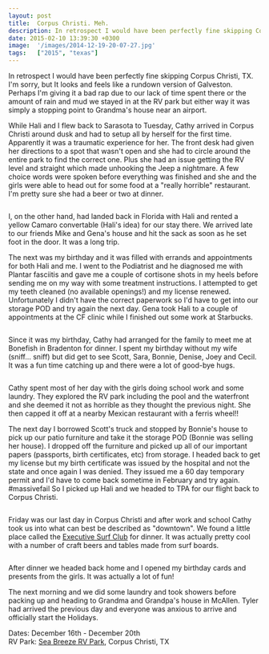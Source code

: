 ```yaml
---
layout: post
title:  Corpus Christi. Meh.
description: In retrospect I would have been perfectly fine skipping Corpus Christi, TX....
date: 2015-02-10 13:39:30 +0300
image:  '/images/2014-12-19-20-07-27.jpg'
tags:   ["2015", "texas"]
---
```

<p>In retrospect I would have been perfectly fine skipping Corpus Christi, TX. I'm sorry, but It looks and feels like a rundown version of Galveston. Perhaps I'm giving it a bad rap due to our lack of time spent there or the amount of rain and mud we stayed in at the RV park but either way it was simply a stopping point to Grandma's house near an airport.</p>
<p>While Hali and I flew back to Sarasota to Tuesday, Cathy arrived in Corpus Christi around dusk and had to setup all by herself for the first time. Apparently it was a traumatic experience for her. The front desk had given her directions to a spot that wasn't open and she had to circle around the entire park to find the correct one. Plus she had an issue getting the RV level and straight which made unhooking the Jeep a nightmare. A few choice words were spoken before everything was finished and she and the girls were able to head out for some food at a &quot;really horrible&quot; restaurant. I'm pretty sure she had a beer or two at dinner.</p>
<p><img src="__GHOST_URL__/content/images/2015/02/2014-12-16-16-32-23.jpg" alt="" ></p>
<p>I, on the other hand, had landed back in Florida with Hali and rented a yellow Camaro convertable (Hali's idea) for our stay there.  We arrived late to our friends Mike and Gena's house and hit the sack as soon as he set foot in the door. It was a long trip.</p>
<p>The next was my birthday and it was filled with errands and appointments for both Hali and me. I went to the Podiatrist and he diagnosed me with Plantar fasciitis and gave me a couple of cortisone shots in my heels before sending me on my way with some treatment instructions. I attempted to get my teeth cleaned (no available openings!) and my license renewed. Unfortunately I didn't have the correct paperwork so I'd have to get into our storage POD and try again the next day.  Gena took Hali to a couple of appointments at the CF clinic while I finished out some work at Starbucks.</p>
<p><img src="__GHOST_URL__/content/images/2015/02/2014-12-17-19-57-29.jpg" alt="" ></p>
<p>Since it was my birthday, Cathy had arranged for the family to meet me at Bonefish in Bradenton for dinner. I spent my birthday without my wife (sniff... sniff) but did get to see Scott, Sara, Bonnie, Denise, Joey and Cecil. It was a fun time catching up and there were a lot of good-bye hugs.</p>
<p><img src="__GHOST_URL__/content/images/2015/02/2014-12-18-12-31-01-1.jpg" alt="" ></p>
<p>Cathy spent most of her day with the girls doing school work and some laundry. They explored the RV park including the pool and the waterfront and she deemed it not as horrible as they thought the previous night. She then capped it off at a nearby Mexican restaurant with a ferris wheel!!</p>
<p>The next day I borrowed Scott's truck and stopped by Bonnie's house to pick up our patio furniture and take it the storage POD (Bonnie was selling her house). I dropped off the furniture and picked up all of our important papers (passports, birth certificates, etc) from storage. I headed back to get my license but my birth certificate was issued by the hospital and not the state and once again I was denied.  They issued me a 60 day temporary permit and I'd have to come back sometime in February and try again. #massivefail So I picked up Hali and we headed to TPA for our flight back to Corpus Christi.</p>
<p><img src="__GHOST_URL__/content/images/2015/02/2014-12-19-17-50-00.jpg" alt="" ></p>
<p>Friday was our last day in Corpus Christi and after work and school Cathy took us into what can best be described as &quot;downtown&quot;. We found a little place called the <a href="http://www.executivesurfclub.com">Executive Surf Club</a> for dinner. It was actually pretty cool with a number of craft beers and tables made from surf boards.</p>
<p><img src="__GHOST_URL__/content/images/2015/02/2014-12-19-20-07-51.jpg" alt="" ></p>
<p>After dinner we headed back home and I opened my birthday cards and presents from the girls. It was actually a lot of fun!</p>
<p>The next morning and we did some laundry and took showers before packing up and heading to Grandma and Grandpa's house in McAllen.  Tyler had arrived the previous day and everyone was anxious to arrive and officially start the Holidays.</p>
<p>Dates: December 16th - December 20th<br>
RV Park: <a href="http://www.seabreezerv.com/">Sea Breeze RV Park</a>, Corpus Christi, TX</p>

